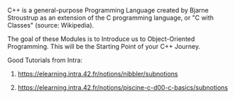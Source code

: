 C++ is a general-purpose Programming Language created by Bjarne Stroustrup as an extension of the C programming language, or "C with Classes" (source: Wikipedia).

The goal of these Modules is to Introduce us to Object-Oriented Programming.
This will be the Starting Point of your C++ Journey.


Good Tutorials from Intra:

1. https://elearning.intra.42.fr/notions/nibbler/subnotions

2. https://elearning.intra.42.fr/notions/piscine-c-d00-c-basics/subnotions